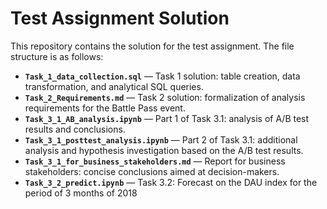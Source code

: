 # Test Assignment Solution

This repository contains the solution for the test assignment. The file structure is as follows:

- **`Task_1_data_collection.sql`** — Task 1 solution: table creation, data transformation, and analytical SQL queries.  
- **`Task_2_Requirements.md`** — Task 2 solution: formalization of analysis requirements for the Battle Pass event.  
- **`Task_3_1_AB_analysis.ipynb`** — Part 1 of Task 3.1: analysis of A/B test results and conclusions.  
- **`Task_3_1_posttest_analysis.ipynb`** — Part 2 of Task 3.1: additional analysis and hypothesis investigation based on the A/B test results.  
- **`Task_3_1_for_business_stakeholders.md`** — Report for business stakeholders: concise conclusions aimed at decision-makers.
- **`Task_3_2_predict.ipynb`** — Task 3.2: Forecast on the DAU index for the period of 3 months of 2018
